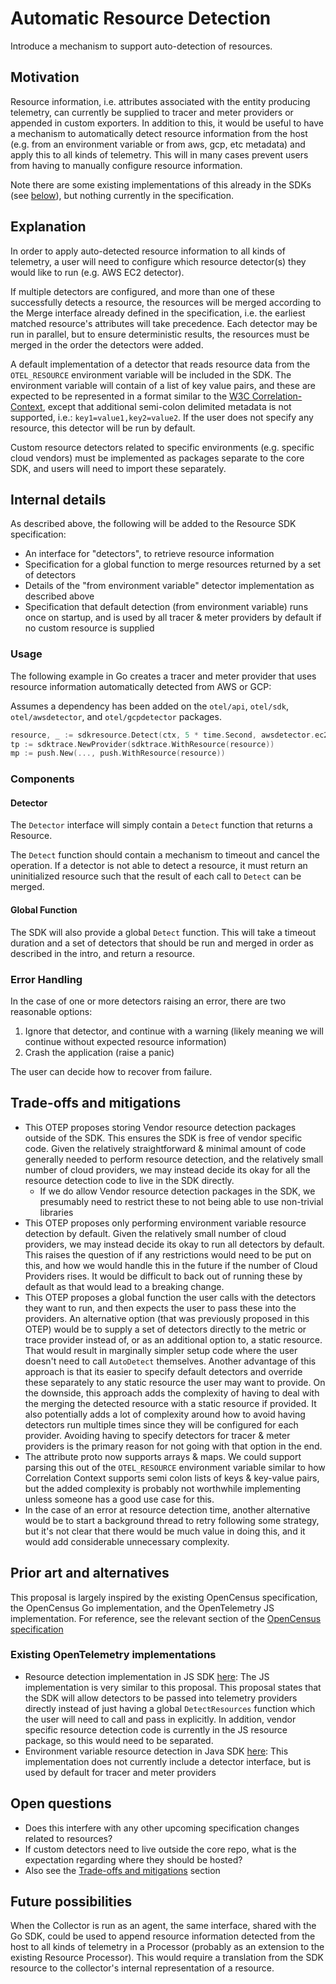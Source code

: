 # Automatic Resource Detection

Introduce a mechanism to support auto-detection of resources.

## Motivation

Resource information, i.e. attributes associated with the entity producing
telemetry, can currently be supplied to tracer and meter providers or appended
in custom exporters. In addition to this, it would be useful to have a mechanism
to automatically detect resource information from the host (e.g. from an
environment variable or from aws, gcp, etc metadata) and apply this to all kinds
of telemetry. This will in many cases prevent users from having to manually
configure resource information.

Note there are some existing implementations of this already in the SDKs (see
[below](#prior-art-and-alternatives)), but nothing currently in the
specification.

## Explanation

In order to apply auto-detected resource information to all kinds of telemetry,
a user will need to configure which resource detector(s) they would like to run
(e.g. AWS EC2 detector).

If multiple detectors are configured, and more than one of these successfully
detects a resource, the resources will be merged according to the Merge
interface already defined in the specification, i.e. the earliest matched
resource's attributes will take precedence. Each detector may be run in
parallel, but to ensure deterministic results, the resources must be merged in
the order the detectors were added.

A default implementation of a detector that reads resource data from the
`OTEL_RESOURCE` environment variable will be included in the SDK. The
environment variable will contain of a list of key value pairs, and these are
expected to be represented in a format similar to the [W3C
Correlation-Context](https://github.com/w3c/correlation-context/blob/master/correlation_context/HTTP_HEADER_FORMAT.md#header-value),
except that additional semi-colon delimited metadata is not supported, i.e.:
`key1=value1,key2=value2`. If the user does not specify any resource, this
detector will be run by default.

Custom resource detectors related to specific environments (e.g. specific cloud
vendors) must be implemented as packages separate to the core SDK, and users
will need to import these separately.

## Internal details

As described above, the following will be added to the Resource SDK
specification:

- An interface for "detectors", to retrieve resource information
- Specification for a global function to merge resources returned by a set of
  detectors
- Details of the "from environment variable" detector implementation as
  described above
- Specification that default detection (from environment variable) runs once on
  startup, and is used by all tracer & meter providers by default if no custom
  resource is supplied

### Usage

The following example in Go creates a tracer and meter provider that uses
resource information automatically detected from AWS or GCP:

Assumes a dependency has been added on the `otel/api`, `otel/sdk`,
`otel/awsdetector`, and `otel/gcpdetector` packages.

```go
resource, _ := sdkresource.Detect(ctx, 5 * time.Second, awsdetector.ec2, gcpdetector.gce)
tp := sdktrace.NewProvider(sdktrace.WithResource(resource))
mp := push.New(..., push.WithResource(resource))
```

### Components

#### Detector

The `Detector` interface will simply contain a `Detect` function that returns a
Resource.

The `Detect` function should contain a mechanism to timeout and cancel the
operation. If a detector is not able to detect a resource, it must return an
uninitialized resource such that the result of each call to `Detect` can be
merged.

#### Global Function

The SDK will also provide a global `Detect` function. This will take a timeout
duration and a set of detectors that should be run and merged in order as
described in the intro, and return a resource.

### Error Handling

In the case of one or more detectors raising an error, there are two reasonable
options:

1. Ignore that detector, and continue with a warning (likely meaning we will
   continue without expected resource information)
2. Crash the application (raise a panic)

The user can decide how to recover from failure.

## Trade-offs and mitigations

- This OTEP proposes storing Vendor resource detection packages outside of the
  SDK. This ensures the SDK is free of vendor specific code. Given the
  relatively straightforward & minimal amount of code generally needed to
  perform resource detection, and the relatively small number of cloud
  providers, we may instead decide its okay for all the resource detection code
  to live in the SDK directly.
  - If we do allow Vendor resource detection packages in the SDK, we presumably
    need to restrict these to not being able to use non-trivial libraries
- This OTEP proposes only performing environment variable resource detection by
  default. Given the relatively small number of cloud providers, we may instead
  decide its okay to run all detectors by default. This raises the question of
  if any restrictions would need to be put on this, and how we would handle this
  in the future if the number of Cloud Providers rises. It would be difficult to
  back out of running these by default as that would lead to a breaking change.
- This OTEP proposes a global function the user calls with the detectors they
  want to run, and then expects the user to pass these into the providers. An
  alternative option (that was previously proposed in this OTEP) would be to
  supply a set of detectors directly to the metric or trace provider instead of,
  or as an additional option to, a static resource. That would result in
  marginally simpler setup code where the user doesn't need to call `AutoDetect`
  themselves. Another advantage of this approach is that its easier to specify
  default detectors and override these separately to any static resource the
  user may want to provide. On the downside, this approach adds the complexity
  of having to deal with the merging the detected resource with a static
  resource if provided. It also potentially adds a lot of complexity around how
  to avoid having detectors run multiple times since they will be configured for
  each provider. Avoiding having to specify detectors for tracer & meter
  providers is the primary reason for not going with that option in the end.
- The attribute proto now supports arrays & maps. We could support parsing this
  out of the `OTEL_RESOURCE` environment variable similar to how Correlation
  Context supports semi colon lists of keys & key-value pairs, but the added
  complexity is probably not worthwhile implementing unless someone has a good
  use case for this.
- In the case of an error at resource detection time, another alternative would
  be to start a background thread to retry following some strategy, but it's not
  clear that there would be much value in doing this, and it would add
  considerable unnecessary complexity.

## Prior art and alternatives

This proposal is largely inspired by the existing OpenCensus specification, the
OpenCensus Go implementation, and the OpenTelemetry JS implementation. For
reference, see the relevant section of the [OpenCensus
specification](https://github.com/census-instrumentation/opencensus-specs/blob/master/resource/Resource.md#populating-resources)

### Existing OpenTelemetry implementations

- Resource detection implementation in JS SDK
  [here](https://github.com/open-telemetry/opentelemetry-js/tree/master/packages/opentelemetry-resources):
  The JS implementation is very similar to this proposal. This proposal states
  that the SDK will allow detectors to be passed into telemetry providers
  directly instead of just having a global `DetectResources` function which the
  user will need to call and pass in explicitly. In addition, vendor specific
  resource detection code is currently in the JS resource package, so this would
  need to be separated.
- Environment variable resource detection in Java SDK
  [here](https://github.com/open-telemetry/opentelemetry-java/blob/master/sdk/src/main/java/io/opentelemetry/sdk/resources/EnvVarResource.java):
  This implementation does not currently include a detector interface, but is
  used by default for tracer and meter providers

## Open questions

- Does this interfere with any other upcoming specification changes related to
  resources?
- If custom detectors need to live outside the core repo, what is the
  expectation regarding where they should be hosted?
- Also see the [Trade-offs and mitigations](#trade-offs-and-mitigations) section

## Future possibilities

When the Collector is run as an agent, the same interface, shared with the Go
SDK, could be used to append resource information detected from the host to all
kinds of telemetry in a Processor (probably as an extension to the existing
Resource Processor). This would require a translation from the SDK resource to
the collector's internal representation of a resource.
